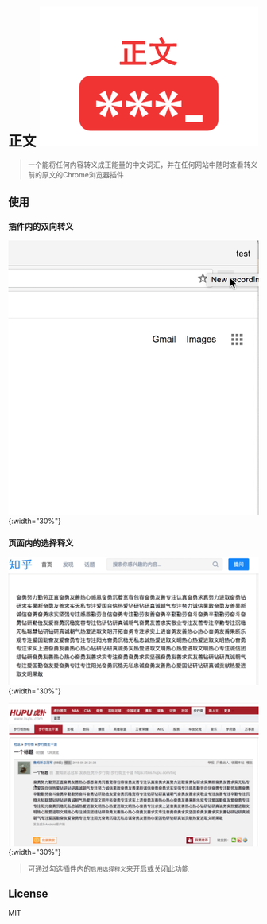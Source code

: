 # 正文 ![img broken](./src/img/small-title-icon.png "正文")
> 一个能将任何内容转义成正能量的中文词汇，并在任何网站中随时查看转义前的原文的Chrome浏览器插件

## 使用
### 插件内的双向转义

![png broken](./src/img/translate.gif){:width="30%"}

### 页面内的选择释义

![png broken](./src/img/zhihu.gif){:width="30%"}

![png broken](./src/img/hupu.gif){:width="30%"}

> 可通过勾选插件内的`启用选择释义`来开启或关闭此功能

## License
MIT